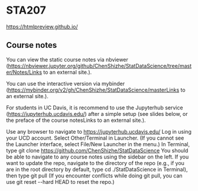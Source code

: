 # STA207
https://htmlpreview.github.io/ 


## Course notes

You can view the static course notes via nbviewer (https://nbviewer.jupyter.org/github/ChenShizhe/StatDataScience/tree/master/Notes/Links to an external site.).

You can use the interactive version via mybinder (https://mybinder.org/v2/gh/ChenShizhe/StatDataScience/masterLinks to an external site.).

For students in UC Davis, it is recommend to use the Jupyterhub service (https://jupyterhub.ucdavis.edu/) after a simple setup (see slides below, or the preface of the course notesLinks to an external site.).

Use any browser to navigate to https://jupyterhub.ucdavis.edu/
Log in using your UCD account.
Select Other/Terminal in Launcher. (If you cannot see the Launcher interface, select File/New Launcher in the menu.)
In Terminal, type git clone https://github.com/ChenShizhe/StatDataScience
You should be able to navigate to any course notes using the sidebar on the left.
If you want to update the repo, navigate to the directory of the repo (e.g., if you are in the root directory by default, type cd ./StatDataScience in Terminal), then type git pull  (If you encounter conflicts while doing git pull, you can use git reset --hard HEAD to reset the repo.)
